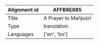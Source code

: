 |Alignment id | AFFB8E885
| --- | --- 
|Title | A Prayer to Mañjuśrī 
|Type | translation
|Languages | ['en', 'bo']
